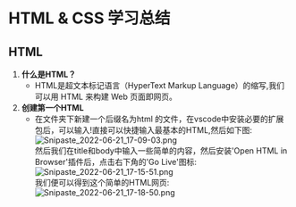 # HTML & CSS 学习总结
## HTML
1. **什么是HTML？**
    - HTML是超文本标记语言（HyperText Markup Language）的缩写,我们可以用 HTML 来构建 Web 页面即网页。
2. **创建第一个HTML**
    * 在文件夹下新建一个后缀名为html 的文件，在vscode中安装必要的扩展包后，可以输入!直接可以快捷输入最基本的HTML,然后如下图:  
     ![Snipaste_2022-06-21_17-09-03.png](https://s2.loli.net/2022/06/21/95ENCaqr7MVB8jm.png)  
     然后我们在title和body中输入一些简单的内容，然后安装'Open HTML in Browser'插件后，点击右下角的'Go Live'图标:  
     ![Snipaste_2022-06-21_17-15-51.png](https://s2.loli.net/2022/06/21/EmqS4xlX3T7RvZW.png)  
     我们便可以得到这个简单的HTML网页:  
     ![Snipaste_2022-06-21_17-18-50.png](https://s2.loli.net/2022/06/21/UBJpv4KOZu5XrFb.png)